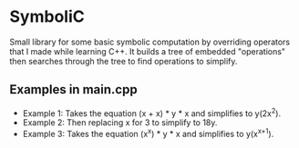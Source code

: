 # SymboliC

Small library for some basic symbolic computation by overriding operators that I made while learning C++. It builds a tree of embedded "operations" then searches through the tree to find operations to simplify.

## Examples in main.cpp
- Example 1:
    Takes the equation (x + x) * y * x and simplifies to y(2x<sup>2</sup>). 
- Example 2:
    Then replacing x for 3 to simplify to 18y.
- Example 3:
    Takes the equation (x<sup>x</sup>) * y * x and simplifies to y(x<sup>x+1</sup>). 